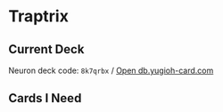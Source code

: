 # Traptrix
## Current Deck
Neuron deck code: `8k7qrbx` / [Open db.yugioh-card.com](http://www.db.yugioh-card.com/yugiohdb/member_deck.action?cgid=0653129282a7d699dad315a010467273&dno=5)

## Cards I Need